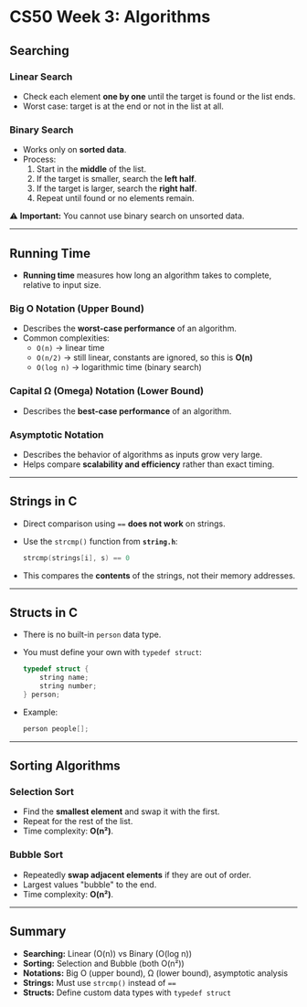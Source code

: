 # CS50 Week 3: Algorithms

## Searching

### Linear Search

- Check each element **one by one** until the target is found or the list ends.
- Worst case: target is at the end or not in the list at all.

### Binary Search

- Works only on **sorted data**.
- Process:
  1. Start in the **middle** of the list.
  2. If the target is smaller, search the **left half**.
  3. If the target is larger, search the **right half**.
  4. Repeat until found or no elements remain.

⚠️ **Important:** You cannot use binary search on unsorted data.

---

## Running Time

- **Running time** measures how long an algorithm takes to complete, relative to input size.

### Big O Notation (Upper Bound)

- Describes the **worst-case performance** of an algorithm.
- Common complexities:
  - `O(n)` → linear time
  - `O(n/2)` → still linear, constants are ignored, so this is **O(n)**
  - `O(log n)` → logarithmic time (binary search)

### Capital Ω (Omega) Notation (Lower Bound)

- Describes the **best-case performance** of an algorithm.

### Asymptotic Notation

- Describes the behavior of algorithms as inputs grow very large.
- Helps compare **scalability and efficiency** rather than exact timing.

---

## Strings in C

- Direct comparison using `==` **does not work** on strings.
- Use the `strcmp()` function from **`string.h`**:

  ```c
  strcmp(strings[i], s) == 0
  ```

- This compares the **contents** of the strings, not their memory addresses.

---

## Structs in C

- There is no built-in `person` data type.

- You must define your own with `typedef struct`:

  ```c
  typedef struct {
      string name;
      string number;
  } person;
  ```

- Example:

  ```c
  person people[];
  ```

---

## Sorting Algorithms

### Selection Sort

- Find the **smallest element** and swap it with the first.
- Repeat for the rest of the list.
- Time complexity: **O(n²)**.

### Bubble Sort

- Repeatedly **swap adjacent elements** if they are out of order.
- Largest values "bubble" to the end.
- Time complexity: **O(n²)**.

---

## Summary

- **Searching:** Linear (O(n)) vs Binary (O(log n))
- **Sorting:** Selection and Bubble (both O(n²))
- **Notations:** Big O (upper bound), Ω (lower bound), asymptotic analysis
- **Strings:** Must use `strcmp()` instead of `==`
- **Structs:** Define custom data types with `typedef struct`
